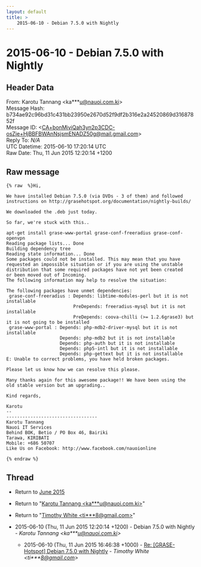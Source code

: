 ```yaml
---
layout: default
title: >
    2015-06-10 - Debian 7.5.0 with Nightly
---
```


# 2015-06-10 - Debian 7.5.0 with Nightly

## Header Data

From: Karotu Tannang \<ka***u@nauoi.com.ki\><br>
Message Hash: b734ae92c96bd31c431bb23950e2670d52f9df2b316e2a24520869d31687852f<br>
Message ID: \<CA+bonMjviQah3yn2p3CDC-osZje+HjBBFBWAnNsjsmENADZ50g@mail.gmail.com\><br>
Reply To: _N/A_<br>
UTC Datetime: 2015-06-10 17:20:14 UTC<br>
Raw Date: Thu, 11 Jun 2015 12:20:14 +1200<br>

## Raw message

```
{% raw  %}Hi,

We have installed Debian 7.5.0 (via DVDs - 3 of them) and followed
instructions on http://grasehotspot.org/documentation/nightly-builds/

We downloaded the .deb just today.

So far, we're stuck with this..

apt-get install grase-www-portal grase-conf-freeradius grase-conf-openvpn
Reading package lists... Done
Building dependency tree
Reading state information... Done
Some packages could not be installed. This may mean that you have
requested an impossible situation or if you are using the unstable
distribution that some required packages have not yet been created
or been moved out of Incoming.
The following information may help to resolve the situation:

The following packages have unmet dependencies:
 grase-conf-freeradius : Depends: libtime-modules-perl but it is not installable
                         PreDepends: freeradius-mysql but it is not installable
                         PreDepends: coova-chilli (>= 1.2.6grase3) but
it is not going to be installed
 grase-www-portal : Depends: php-mdb2-driver-mysql but it is not installable
                    Depends: php-mdb2 but it is not installable
                    Depends: php-auth but it is not installable
                    Depends: php5-intl but it is not installable
                    Depends: php-gettext but it is not installable
E: Unable to correct problems, you have held broken packages.

Please let us know how we can resolve this please.

Many thanks again for this awesome package!! We have been using the
old stable version but am upgrading..

Kind regards,

Karotu
-- 
----------------------------------
Karotu Tannang
Nauoi IT Services
Behind BOK, Betio / PO Box 46, Bairiki
Tarawa, KIRIBATI
Mobile: +686 50707
Like Us on Facebook: http://www.facebook.com/nauoionline

{% endraw %}
```

## Thread

+ Return to [June 2015](/archive/2015/06)

+ Return to "[Karotu Tannang <ka***u<span>@</span>nauoi.com.ki>](/authors/ka___u_at_nauoi_com_ki)"
+ Return to "[Timothy White <ti***8<span>@</span>gmail.com>](/authors/ti___8_at_gmail_com)"

+ 2015-06-10 (Thu, 11 Jun 2015 12:20:14 +1200) - Debian 7.5.0 with Nightly - _Karotu Tannang \<ka***u@nauoi.com.ki\>_
  + 2015-06-10 (Thu, 11 Jun 2015 16:46:38 +1000) - [Re: [GRASE-Hotspot] Debian 7.5.0 with Nightly](/archive/2015/06/01da0715702a49f7bb4e20f38ff27ca449d9b048e87e41f8c80a13ea7d00c6f6) - _Timothy White \<ti***8@gmail.com\>_

